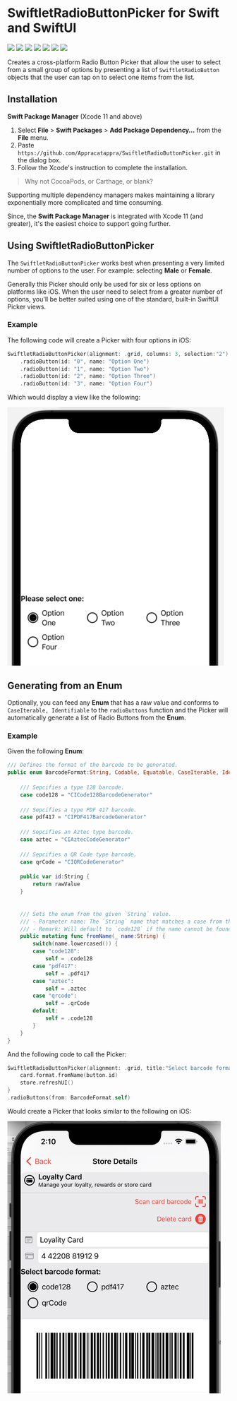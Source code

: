 # SwiftletRadioButtonPicker for Swift and SwiftUI

![](https://img.shields.io/badge/license-MIT-green) ![](https://img.shields.io/badge/maintained%3F-Yes-green) ![](https://img.shields.io/badge/swift-5.4-green) ![](https://img.shields.io/badge/iOS-13.0-red) ![](https://img.shields.io/badge/macOS-10.15-red) ![](https://img.shields.io/badge/tvOS-13.0-red) ![](https://img.shields.io/badge/release-v1.0.2-blue)

Creates a cross-platform Radio Button Picker that allow the user to select from a small group of options by presenting a list of `SwiftletRadioButton` objects that the user can tap on to select one items from the list.

<a name="Installation"></a>
## Installation

**Swift Package Manager** (Xcode 11 and above)

1. Select **File** > **Swift Packages** > **Add Package Dependency…** from the **File** menu.
2. Paste `https://github.com/Appracatappra/SwiftletRadioButtonPicker.git` in the dialog box.
3. Follow the Xcode's instruction to complete the installation.

> Why not CocoaPods, or Carthage, or blank?

Supporting multiple dependency managers makes maintaining a library exponentially more complicated and time consuming.

Since, the **Swift Package Manager** is integrated with Xcode 11 (and greater), it's the easiest choice to support going further.

## Using SwiftletRadioButtonPicker

The `SwiftletRadioButtonPicker` works best when presenting a very limited number of options to the user. For example: selecting **Male** or **Female**. 

Generally this Picker should only be used for six or less options on platforms like iOS. When the user need to select from a greater number of options, you'll be better suited using one of the standard, built-in SwiftUI Picker views.

### Example

The following code will create a Picker with four options in iOS:

```swift
SwiftletRadioButtonPicker(alignment: .grid, columns: 3, selection:"2")
    .radioButton(id: "0", name: "Option One")
    .radioButton(id: "1", name: "Option Two")
    .radioButton(id: "2", name: "Option Three")
    .radioButton(id: "3", name: "Option Four")
```

Which would display a view like the following:

![](Documentation/Images/Picker01.png)

## Generating from an Enum

Optionally, you can feed any **Enum** that has a raw value and conforms to `CaseIterable, Identifiable` to the `radioButtons` function and the Picker will automatically generate a list of Radio Buttons from the **Enum**.

### Example

Given the following **Enum**:

```swift
/// Defines the format of the barcode to be generated.
public enum BarcodeFormat:String, Codable, Equatable, CaseIterable, Identifiable {
    
    /// Sepcifies a type 128 barcode.
    case code128 = "CICode128BarcodeGenerator"
    
    /// Sepcifies a type PDF 417 barcode.
    case pdf417 = "CIPDF417BarcodeGenerator"
    
    /// Sepcifies an Aztec type barcode.
    case aztec = "CIAztecCodeGenerator"
    
    /// Sepcifies a QR Code type barcode.
    case qrCode = "CIQRCodeGenerator"
    
    public var id:String {
        return rawValue
    }
    
    
    /// Sets the enum from the given `String` value.
    /// - Parameter name: The `String` name that matches a case from the enum.
    /// - Remark: Will default to `code128` if the name cannot be found.
    public mutating func fromName(_ name:String) {
        switch(name.lowercased()) {
        case "code128":
            self = .code128
        case "pdf417":
            self = .pdf417
        case "aztec":
            self = .aztec
        case "qrcode":
            self = .qrCode
        default:
            self = .code128
        }
    }
}
```

And the following code to call the Picker:

```swift
SwiftletRadioButtonPicker(alignment: .grid, title:"Select barcode format:", columns: 3, selection:"code128") { button in
    card.format.fromName(button.id)
    store.refreshUI()
}
.radioButtons(from: BarcodeFormat.self)

```

Would create a Picker that looks similar to the following on iOS:

![](Documentation/Images/Picker02.png)
